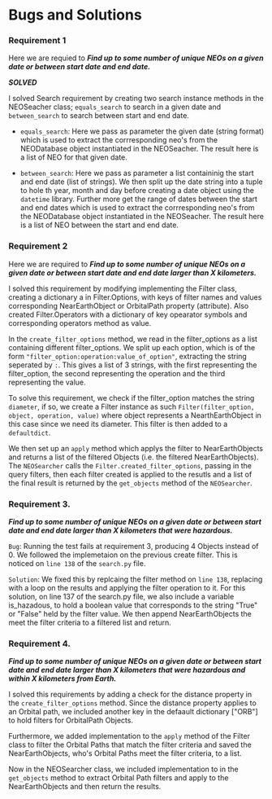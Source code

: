 # Bugs and Solutions

### Requirement 1
Here we are requied to ***Find up to some number of unique NEOs on a given date or between start date and end date.***

***SOLVED***

I solved Search requirement by creating two search instance methods in the NEOSeacher class; `equals_search` to search in a given date and `between_search` to search between start and end date.

 - `equals_search`: Here we pass as parameter the given date (string format) which is used to extract the corrresponding neo's from the NEODatabase object instantiated in the NEOSeacher. The result here is a list of NEO for that given date. 

- `between_search`: Here we pass as parameter a list containinig the start and end date (list of strings). We then split up the date string into a tuple to hole th year, month and day before creating a date object using the `datetime` library. Further more get the range of dates between the start and end dates which is used to extract the corrresponding neo's from the NEODatabase object instantiated in the NEOSeacher. The result here is a list of NEO between the start and end date. 


### Requirement 2
Here we are required to ***Find up to some number of unique NEOs on a given date or between start date and end date larger than X kilometers.***

I solved this requirement by modifying implementing the Filter class, creating a dictionary a in Filter.Options, with keys of filter names and values corresponding NearEarthObject or OrbitalPath  property (attribute). Also created Filter.Operators with a dictionary of key opearator symbols and corresponding operators method as value.

In the `create_filter_options` method, we read in the filter_options as a list containing different filter_options.  We split up each option, which is of the form `"filter_option:operation:value_of_option"`,  extracting the string seperated by `:`. This gives a list of 3 strings, with the first representing the filter_option, the second representing the operation and the third representing the value.

To solve this requirement, we check if the filter_option matches the string `diameter`, if so, we create a Filter instance as such `Filter(filter_option, object, operation, value)` where object represents a NearthEarthObject in this case since we need its diameter. This filter is then added to a `defaultdict`.

We then set up an `apply` method which applys the filter to NearEarthObjects and returns a list of the filtered Objects (i.e.  the filtered NearEarthObjects). The `NEOSearcher` calls the `Filter.created_filter_options`, passing in the query filters, then each filter created is applied to the resutls and a list of the final result is returned by the `get_objects` method of the `NEOSearcher`.

### Requirement 3.  
***Find up to some number of unique NEOs on a given date or between start date and end date larger than X kilometers that were hazardous.***

`Bug`:  Running the test fails at requirement 3, producing 4 Objects instead of 0. We followed the implemetaion on the previous create filter. This is noticed on `line 138` of the `search.py` file.

`Solution`: We fixed this by replcaing the filter method on `line 138`, replacing with a loop on the results and applying the filter operation to it. For this solution, on line 137 of the search.py file, we also include a variable is_hazadous, to hold a boolean value that corresponds to the string "True" or "False" held by the filter value. We then append NearEarthObjects the meet the filter criteria to a filtered list and return.

### Requirement 4.  
***Find up to some number of unique NEOs on a given date or between start date and end date larger than X kilometers that were hazardous and within X kilometers from Earth.***

I solved this requirements by adding a check for the distance property in the `create_filter_options` method. Since the distance property applies to an Orbital path, we included another key in the defaault dictionary ["ORB"] to hold filters for OrbitalPath Objects.

Furthermore, we added implementation to the `apply` method of the Filter class to filter the Orbital Paths that match the filter criteria and saved the NearEarthObjects, who's Orbital Paths meet the filter criteria, to a list.

Now in the NEOSearcher class, we included implementation to in the `get_objects` method to extract Orbital Path filters and apply to the NearEarthObjects and then return the results.
